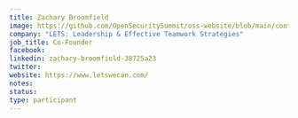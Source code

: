 ```yaml
---
title: Zachary Broomfield 
image: https://github.com/OpenSecuritySummit/oss-website/blob/main/content/participant/images/ZacharyBroomfield.jpg?raw=true
company: "LETS: Leadership & Effective Teamwork Strategies"
job_title: Co-Founder
facebook:
linkedin: zachary-broomfield-38725a23
twitter:
website: https://www.letswecan.com/
notes:
status: 
type: participant
---
```

